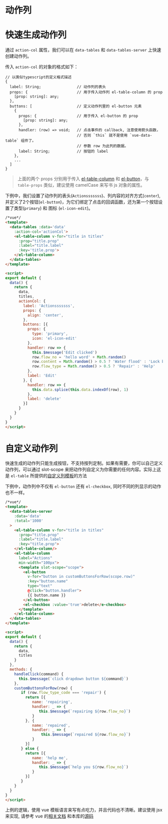 # 动作列

# 快速生成动作列
通过 `action-col` 属性，我们可以在 `data-tables` 和 `data-tables-server` 上快速创建动作列。

传入 `action-col` 的对象的格式如下：

```
// 以类似typescript的定义格式描述
{
  label: String;                // 动作列的表头
  props: {                      // 用于传入动作列 el-table-column 的 prop
    [prop: string]: any;
  },
  buttons: [                    // 定义动作列里的 el-button 元素
    {
      props: {                  // 用于传入 el-button 的 prop
        [prop: string]: any;
      },
      handler: (row) => void;   // 点击事件的 callback, 注意使用箭头函数，
                                // 否则 `this` 就不是使用 `vue-data-table` 组件了。
                                // 参数 row 为此列的数据。
      label: String;            // 按钮的 label
    },
    ...
  ]
}
```

> 上面的两个 props 分别用于传入 [el-table-column](http://element.eleme.io/#/zh-CN/component/table#table-attributes) 和 [el-button](http://element.eleme.io/#/zh-CN/component/button#attributes)，与 `table-props` 类似，建议使用 camelCase 来写书 js 对象的属性。


下例中，我们设置了动作列的表头(`Actionsssssss`)、列内容的对齐方式(`center`), 并定义了2个按钮(`el-button`)，为它们绑定了点击的回调函数，还为第一个按钮设置了类型(`primary`) 和 图标 (`el-icon-edit`)。

```html
/*vue*/
<template>
  <data-tables :data='data'
    :action-col='actionCol'>
    <el-table-column v-for="title in titles"
      :prop="title.prop"
      :label="title.label"
      :key='title.prop'>
    </el-table-column>
  </data-tables>
</template>

<script>
export default {
  data() {
    return {
      data,
      titles,
      actionCol: {
        label: 'Actionsssssss',
        props: {
          align: 'center',
        },
        buttons: [{
          props: {
            type: 'primary',
            icon: 'el-icon-edit'
          },
          handler: row => {
            this.$message('Edit clicked')
            row.flow_no = 'hello word' + Math.random()
            row.content = Math.random() > 0.5 ? 'Water flood' : 'Lock broken'
            row.flow_type = Math.random() > 0.5 ? 'Repair' : 'Help'
          },
          label: 'Edit'
        }, {
          handler: row => {
            this.data.splice(this.data.indexOf(row), 1)
          },
          label: 'delete'
        }]
      }
    }
  }
}
</script>
```

# 自定义动作列
快速生成的动作列只能生成按钮，不支持按列定制。如果有需要，你可以自己定义动作列，可以通过 slot-scope 来把动作列自定义为你需要的任何内容。实际上这是 `el-table` 所提供的[自定义列模板](http://element.eleme.io/#/zh-CN/component/table#zi-ding-yi-lie-mo-ban)的方法

下例中，动作列中不仅有 `el-button` 还有 `el-checkbox`, 同时不同的列显示的动作也不一样。

```html
/*vue*/
<template>
  <data-tables-server
    :data='data'
    :total='1000'
  >
    <el-table-column v-for="title in titles"
      :prop="title.prop"
      :label="title.label"
      :key="title.prop">
    </el-table-column/>
    <el-table-column
      label="Actions"
      min-width="100px">
      <template slot-scope="scope">
        <el-button
          v-for="button in customButtonsForRow(scope.row)"
          :key="button.name"
          type="text"
          @click="button.handler">
          {{ button.name }}
        </el-button>
        <el-checkbox :value='true'>delete</e-checkbox>
      </template>
    </el-table-column>
  </data-tables>
</template>

<script>
export default {
  data() {
    return {
      data,
      titles
    }
  },
  methods: {
    handleClick(command) {
      this.$message(`click drapdown button ${command}`)
    },
    customButtonsForRow(row) {
       if (row.flow_type_code === 'repair') {
         return [{
            name: 'repairing',
            handler: _ => {
               this.$message(`repairing ${row.flow_no}`)
            }
         }, {
            name: 'repaired',
            handler: _ => {
                this.$message(`repaired ${row.flow_no}`)
            }
         }]
       } else {
         return [{
            name: 'help me',
            handler: _ => {
               this.$message(`help you ${row.flow_no}`)
            }
         }]
       }
    }
  }
}
</script>
```

上例的逻辑，使用 vue 模板语言来写有点吃力，并且代码也不清晰。建议使用 jsx 来实现, 请参考 vue 的[相关文档](https://cn.vuejs.org/v2/guide/render-function.html) 和本库的[源码](https://github.com/njleonzhang/vue-data-tables/blob/master/src/mixins/ShareMixin.js)
